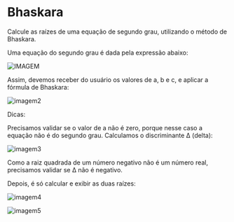 # Bhaskara

Calcule as raízes de uma equação de segundo grau, utilizando o método de Bhaskara.

Uma equação do segundo grau é dada pela expressão abaixo:

![IMAGEM](https://camo.githubusercontent.com/bbf7734f76a49264395ad9b1aa9d1a99a83c39ab2a43ea3f0025078afd3ae7ab/68747470733a2f2f77696b696d656469612e6f72672f6170692f726573745f76312f6d656469612f6d6174682f72656e6465722f7376672f32336537306366613030336634303264313038656330346439373938336662363266363935333665)

Assim, devemos receber do usuário os valores de a, b e c, e aplicar a fórmula de Bhaskara:

![imagem2](https://camo.githubusercontent.com/8d0e562c4d84c96d1c6a38b7204957ac54f87b6cd0ff0a6de88b481bb1ee211e/68747470733a2f2f77696b696d656469612e6f72672f6170692f726573745f76312f6d656469612f6d6174682f72656e6465722f7376672f30306332323737373337386639633539346337313135386665613839343666323439356632613238)

Dicas:

Precisamos validar se o valor de a não é zero, porque nesse caso a equação não é do segundo grau.
Calculamos o discriminante Δ (delta):

![imagem3](https://camo.githubusercontent.com/81b6de8946fd6bc4d26b93cbbd9630c80f5854ea09a52b67db9cad9a53815cab/68747470733a2f2f77696b696d656469612e6f72672f6170692f726573745f76312f6d656469612f6d6174682f72656e6465722f7376672f31656463663666656631386265633236626363373938383632366166356661346365613362306638)

Como a raiz quadrada de um número negativo não é um número real, precisamos validar se Δ não é negativo.

Depois, é só calcular e exibir as duas raízes:

![imagem4](https://camo.githubusercontent.com/adc86fbc1bebc1eec41f5648ff19955203637e4fdd96c1086f3fca2ebe2e30d7/68747470733a2f2f77696b696d656469612e6f72672f6170692f726573745f76312f6d656469612f6d6174682f72656e6465722f7376672f31376434343638656237333835666137353964313062663163333661376161663032646333393835)

![imagem5](https://camo.githubusercontent.com/664c500b62ae0170294db9bed16006cd3395944752e11ae95e199fe2315f707b/68747470733a2f2f77696b696d656469612e6f72672f6170692f726573745f76312f6d656469612f6d6174682f72656e6465722f7376672f39643363643138376165666465616630623935323433333432633365623964623930303964336236)



